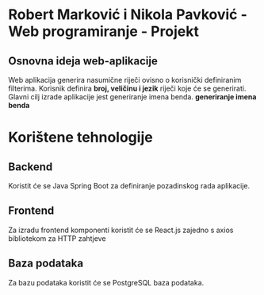 # Robert Marković i Nikola Pavković - Web programiranje - Projekt
## Osnovna ideja web-aplikacije
Web aplikacija generira nasumične riječi ovisno o korisnički definiranim filterima.
Korisnik definira **broj, veličinu i jezik** riječi koje će se generirati.
Glavni cilj izrade aplikacije jest generiranje imena benda.
**generiranje imena benda**<br>


# Korištene tehnologije
## Backend
Koristit će se Java Spring Boot za definiranje pozadinskog rada aplikacije.

## Frontend
Za izradu frontend komponenti koristit će se React.js zajedno s axios bibliotekom za HTTP zahtjeve

## Baza podataka
Za bazu podataka koristit će se PostgreSQL baza podataka.
